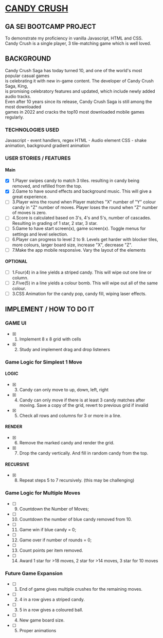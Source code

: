 # [CANDY CRUSH](https://ernesttan1976.github.io/candycrush/) #

## GA SEI BOOTCAMP PROJECT ##
To demonstrate my proficiency in vanilla Javascript, HTML and CSS.  
Candy Crush is a single player, 3 tile-matching game which is well loved.

## BACKGROUND ###

Candy Crush Saga has today turned 10, and one of the world's most popular casual games  
is celebrating it with new in-game content. The developer of Candy Crush Saga, King,  
is promising celebratory features and updated, which include newly added audio tracks.  
Even after 10 years since its release, Candy Crush Saga is still among the most downloaded  
games in 2022 and cracks the top10 most downloaded mobile games regularly.

### TECHNOLOGIES USED ###
Javascript - event handlers, regex
HTML - Audio element
CSS - shake animation, background gradient animation

### USER STORIES / FEATURES ###
#### Main ###
- [x] 1.Player swipes candy to match 3 tiles. resulting in candy being removed, and refilled from the top.
- [x] 2.Game to have sound effects and background music. This will give a great experience.
- [ ] 3.Player wins the round when Player matches "X" number of "Y" colour candy in "Z" number of moves. Player loses the round when "Z" number of moves is zero.
- [ ] 4.Score is calculated based on 3's, 4's and 5's, number of cascades. Resulting in grading of 1 star, 2 star, 3 star.
- [ ] 5.Game to have start screen(x), game screen(x). Toggle menus for settings and level selection.
- [ ] 6.Player can progress to level 2 to 9. Levels get harder with blocker tiles, more colours, larger board size, increase "X", decrease "Z".
- [ ] 7.Make the app mobile responsive. Vary the layout of the elements

#### OPTIONAL ####
- [ ] 1.Four(4) in a line yields a striped candy. This will wipe out one line or column.
- [ ] 2.Five(5) in a line yields a colour bomb. This will wipe out all of the same colour.
- [ ] 3.CSS Animation for the candy pop, candy fill, wiping laser effects.

## IMPLEMENT / HOW TO DO IT ##

### GAME UI ###
- [x] 1. Implement 8 x 8 grid with cells
- [x] 2. Study and implement drag and drop listeners
### Game Logic for Simplest 1 Move ###
#### LOGIC ####
- [x] 3. Candy can only move to up, down, left, right
- [x] 4. Candy can only move if there is at least 3 candy matches after moving. Save a copy of the grid, revert to previous grid if invalid
- [x] 5. Check all rows and columns for 3 or more in a line.
#### RENDER ####
- [x] 6. Remove the marked candy and render the grid.
- [x] 7. Drop the candy vertically. And fill in random candy from the top.
#### RECURSIVE ####
- [x] 8. Repeat steps 5 to 7 recursively. (this may be challenging)

### Game Logic for Multiple Moves ###
- [ ] 9. Countdown the Number of Moves;
- [ ] 10. Countdown the number of blue candy removed from 10.
- [ ] 11. Game win if blue candy = 0;
- [ ] 12. Game over if number of rounds = 0;
- [ ] 13. Count points per item removed. 
- [ ] 14. Award 1 star for >18 moves, 2 star for >14 moves, 3 star for 10 moves

### Future Game Expansion ###
- [ ] 1. End of game gives multiple crushes for the remaining moves.
- [ ] 2. 4 in a row gives a striped candy.
- [ ] 3. 5 in a row gives a coloured ball.
- [ ] 4. New game board size.
- [ ] 5. Proper animations


